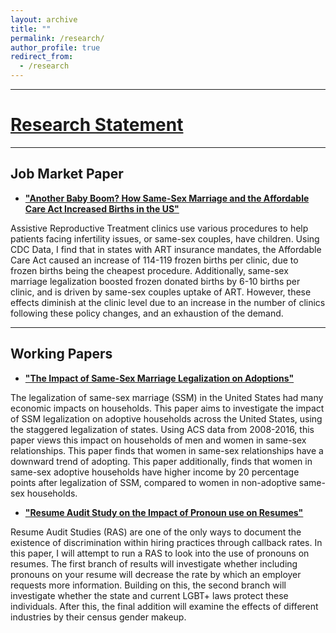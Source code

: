 ```yaml
---
layout: archive
title: ""
permalink: /research/
author_profile: true
redirect_from:
  - /research
---
```


<hr>

[Research Statement](The_Impact_of_ACA_and_Same_Sex_Marriage_Legalization_on_ART.pdf)
======

<hr>

## Job Market Paper
* [**"Another Baby Boom? How Same-Sex Marriage and the Affordable Care Act Increased Births in the US"**](/files/The_Impact_of_ACA_and_Same_Sex_Marriage_Legalization_on_ART.pdf)

Assistive Reproductive Treatment clinics use various procedures to help patients facing infertility issues, or same-sex couples, have children. Using CDC Data, I find that in states with ART insurance mandates, the Affordable Care Act caused an increase of 114-119 frozen births per clinic, due to frozen births being the cheapest procedure. Additionally, same-sex marriage legalization boosted frozen donated births by 6-10 births per clinic, and is driven by same-sex couples uptake of ART. However, these effects diminish at the clinic level due to an increase in the number of clinics following these policy changes, and an exhaustion of the demand.

<hr>

## Working Papers

* [**"The Impact of Same-Sex Marriage Legalization on Adoptions"**](/files/The_Impact_of_Same_Sex_Marriage_Legalization_on_Adoptions.pdf)

The legalization of same-sex marriage (SSM) in the United States had many economic impacts on households. This paper aims to investigate the impact of SSM legalization on adoptive households across the United States, using the staggered legalization of states. Using ACS data from 2008-2016, this paper views this impact on households of men and women in same-sex relationships. This paper finds that women in same-sex relationships have a downward trend of adopting. This paper additionally, finds that women in same-sex adoptive households have higher income by 20 percentage points after legalization of SSM, compared to women in non-adoptive same-sex households.

* [**"Resume Audit Study on the Impact of Pronoun use on Resumes"**](/files/Resume_Audit_Study_on_the_Impact_of_Pronoun_use_on_Resumes.pdf)

Resume Audit Studies (RAS) are one of the only ways to document the existence of discrimination within hiring practices through callback rates. In this paper, I will attempt to run a RAS to look into the use of pronouns on resumes. The first branch of results will investigate whether including pronouns on your resume will decrease the rate by which an employer requests more information. Building on this, the second branch will investigate whether the state and current LGBT+ laws protect these individuals. After this, the final addition will examine the effects of different industries by their census gender makeup.



